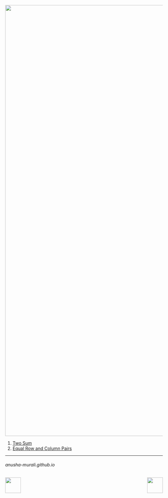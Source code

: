 <p align="center">
<img width="1375" alt="favorite_queues" src="https://github.com/user-attachments/assets/44db6842-16f1-46ca-9cc9-55af7ee84112" />
</p>

1. [Two Sum](./1.md)
2. [Equal Row and Column Pairs](./rowcolumnPairs.md)
   


* * *
###### anusha-murali.github.io


<img src="https://github.com/anusha-murali/anusha-murali.github.io/assets/111596338/639243aa-2857-4595-a65a-7852762bb002" width="50" height="50" align="left">

[<img src="https://github.com/user-attachments/assets/989cfb30-4fb8-40f8-a812-8a054869aa32" width="50" height="50" align="right">](../index.md)

